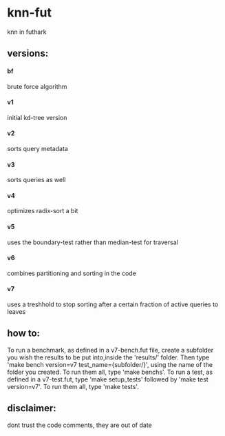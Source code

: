 # knn-fut
knn in futhark
## versions:
#### bf
brute force algorithm
#### v1
initial kd-tree version
#### v2
sorts query metadata
#### v3
sorts queries as well
#### v4
optimizes radix-sort a bit
#### v5
uses the boundary-test rather than median-test for traversal
#### v6
combines partitioning and sorting in the code
#### v7
uses a treshhold to stop sorting after a certain fraction of active queries to leaves

## how to:
  To run a benchmark, as defined in a v7-bench.fut file, create a subfolder you wish the results to be put into,inside the 'results/' folder. Then type 'make bench version=v7 test_name={subfolder/}', using the name of the folder you created. To run them all, type 'make benchs'.
  To run a test, as defined in a v7-test.fut, type 'make setup_tests' followed by  'make test version=v7'. To run them all, type 'make tests'.
## disclaimer:
  dont trust the code comments, they are out of date
